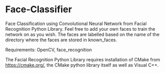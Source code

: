# Face-Classifier
Face Classification using Convolutional Neural Network from Facial Recognition Python Library.
Feel free to add your own faces to train the network on as you wish. 
The faces are labelled based on the name of the directory where the faces are stored in known_faces.

Requirements: OpenCV, face_recognition

 The Facial Recognition Python Library requires installation of CMake from https://cmake.org/, the CMake python library itself as well as Visual C++.
